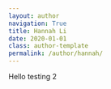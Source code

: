```yaml
---
layout: author
navigation: True
title: Hannah Li
date: 2020-01-01
class: author-template
permalink: /author/hannah/
---
```


Hello testing 2
